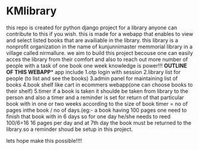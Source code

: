 # KMlibrary
this repo is created for python django project for a library anyone can contribute to this if you wish.
this is made for a webapp that enables to view and select listed books that are availiable in the library. 
this library is a nonprofit organization in the name of kunjunnimaster memmorial library in a village called nirmallure. 
we aim to build this project becouse one can easily acces the library from their comfort and also to reach out more number of people 
with a task of one book one week knowledge is power!!!
********OUTLINE OF THIS WEBAPP*********
app include
1.otp login with session
2.library list for people (to list and see the books)
3.admin panel for maintaining list of books
4.book shelf like cart in ecommers webapp(one can choose books to their shelf)
5.timer if a book is taken it shoulde be taken from library to the person and also a timer and a reminder is set for return of that particular book with in one or     two weeks according to the size of book timer = no of pages inthe book / no of days.(eg:- a book having 100 pages one need to finish that book with in 6 days so     for one day he/she needs to reed 100/6=16 16 pages per day and at 7th day the book must be returned to the library.so a reminder shoud be setup in this project.
  
  lets hope make this possible!!!!
